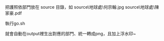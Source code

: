 把護照依部門放在 source 目錄，如
 source\地球處\何宗翰.jpg
 source\地球處\陳家豪.pdf

執行go.sh 

就會自動在output裡生出對應的部門、統一轉成png，且加上浮水印~